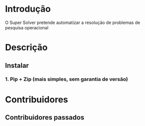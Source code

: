 # Introdução 
O Super Solver pretende automatizar a resolução de problemas de pesquisa operacional

# Descrição
## **Instalar**
### **1. Pip + Zip** (mais simples, sem garantia de versão)

# Contribuidores

## Contribuidores passados
